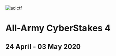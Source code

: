 ![acictf](https://github.com/eesantiago/Writeups/blob/master/CyberStakes_2020/acictf.JPG)


# All-Army CyberStakes 4
## 24 April - 03 May 2020

